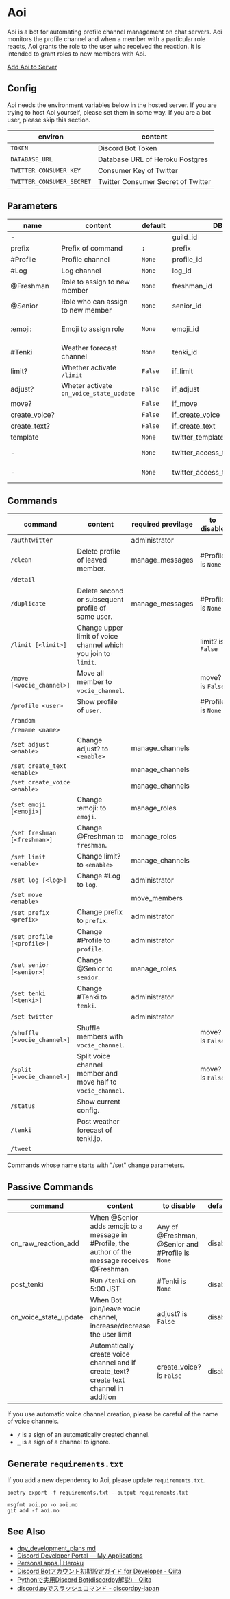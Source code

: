 # Aoi
Aoi is a bot for automating profile channel management on chat servers.
Aoi monitors the profile channel and when a member with a particular role reacts, Aoi grants the role to the user who received the reaction.
It is intended to grant roles to new members with Aoi.

[Add Aoi to Server](https://discord.com/api/oauth2/authorize?client_id=1004329762484916304&permissions=2416126992&scope=bot)

## Config
Aoi needs the environment variables below in the hosted server.
If you are trying to host Aoi yourself, please set them in some way.
If you are a bot user, please skip this section.

|          environ          |              content               |
| ------------------------- | ---------------------------------- |
| `TOKEN`                   | Discord Bot Token                  |
| `DATABASE_URL`            | Database URL of Heroku Postgres    |
| `TWITTER_CONSUMER_KEY`    | Consumer Key of Twitter            |
| `TWITTER_CONSUMER_SECRET` | Twitter Consumer Secret of Twitter |

## Parameters

|     name      |                 content                 | default |             DB              |          comment          | TODO |
| ------------- | --------------------------------------- | ------- | --------------------------- | ------------------------- | ---- |
| -             |                                         |         | guild_id                    |                           |      |
| prefix        | Prefix of command                       | `;`     | prefix                      |                           |      |
| #Profile      | Profile channel                         | `None`  | profile_id                  |                           |      |
| #Log          | Log channel                             | `None`  | log_id                      |                           |      |
| @Freshman     | Role to assign to new member            | `None`  | freshman_id                 |                           |      |
| @Senior       | Role who can assign to new member       | `None`  | senior_id                   |                           |      |
| :emoji:       | Emoji to assign role                    | `None`  | emoji_id                    | `None` match to any emoji |      |
| #Tenki        | Weather forecast channel                | `None`  | tenki_id                    |                           |      |
| limit?        | Whether activate `/limit`               | `False` | if_limit                    |                           |      |
| adjust?       | Wheter activate `on_voice_state_update` | `False` | if_adjust                   |                           |      |
| move?         |                                         | `False` | if_move                     |                           |      |
| create_voice? |                                         | `False` | if_create_voice             |                           |      |
| create_text?  |                                         | `False` | if_create_text              |                           |      |
| template      |                                         | `None`  | twitter_template            |                           |      |
| -             |                                         | `None`  | twitter_access_token        | Not accsesible            |      |
| -             |                                         | `None`  | twitter_access_token_secret | Not accsesible            |      |

## Commands

|           command            |                            content                             | required previlage |     to disable     | default |  TODO  |
| ---------------------------- | -------------------------------------------------------------- | ------------------ | ------------------ | ------- | ------ |
| `/authtwitter`               |                                                                | administrator      |                    |         |        |
| `/clean`                     | Delete profile of leaved member.                               | manage_messages    | #Profile is `None` | disable |        |
| `/detail`                    |                                                                |                    |                    |         | update |
| `/duplicate`                 | Delete second or subsequent profile of same user.              | manage_messages    | #Profile is `None` | disable |        |
| `/limit [<limit>]`           | Change upper limit of voice channel which you join to `limit`. |                    | limit? is `False`  | disable |        |
| `/move [<vocie_channel>]`    | Move all member to `vocie_channel`.                            |                    | move? is `False`   | disable |        |
| `/profile <user>`            | Show profile of `user`.                                        |                    | #Profile is `None` | disable |        |
| `/random`                    |                                                                |                    |                    |         |        |
| `/rename <name>`             |                                                                |                    |                    |         |        |
| `/set adjust <enable>`       | Change adjust? to `<enable>`                                   | manage_channels    |                    |         |        |
| `/set create_text <enable> ` |                                                                | manage_channels    |                    |         |        |
| `/set create_voice <enable>` |                                                                | manage_channels    |                    |         |        |
| `/set emoji [<emoji>]`       | Change :emoji: to `emoji`.                                     | manage_roles       |                    |         |        |
| `/set freshman [<freshman>]` | Change @Freshman to `freshman`.                                | manage_roles       |                    |         |        |
| `/set limit <enable>`        | Change limit? to `<enable>`                                    | manage_channels    |                    |         |        |
| `/set log [<log>]`           | Change #Log to `log`.                                          | administrator      |                    |         |        |
| `/set move <enable>`         |                                                                | move_members       |                    |         |        |
| `/set prefix <prefix>`       | Change prefix to `prefix`.                                     | administrator      |                    |         |        |
| `/set profile [<profile>]`   | Change #Profile to `profile`.                                  | administrator      |                    |         |        |
| `/set senior [<senior>]`     | Change @Senior to `senior`.                                    | manage_roles       |                    |         |        |
| `/set tenki [<tenki>]`       | Change #Tenki to `tenki`.                                      | administrator      |                    |         |        |
| `/set twitter`               |                                                                | administrator      |                    |         |        |
| `/shuffle [<vocie_channel>]` | Shuffle members with `vocie_channel`.                          |                    | move? is `False`   | disable |        |
| `/split [<vocie_channel>]`   | Split voice channel member and move half to `vocie_channel`.   |                    | move? is `False`   | disable |        |
| `/status`                    | Show current config.                                           |                    |                    |         | update |
| `/tenki`                     | Post weather forecast of tenki.jp.                             |                    |                    |         |        |
| `/tweet`                     |                                                                |                    |                    |         |        |

Commands whose name starts with "/set" change parameters.

## Passive Commands

|        command        |                                             content                                              |                    to disable                    | default | TODO |     |
| --------------------- | ------------------------------------------------------------------------------------------------ | ------------------------------------------------ | ------- | ---- | --- |
| on_raw_reaction_add   | When @Senior adds :emoji: to a message in #Profile, the author of the message receives @Freshman | Any of @Freshman, @Senior and #Profile is `None` | disable |      |     |
| post_tenki            | Run `/tenki` on 5:00 JST                                                                         | #Tenki is `None`                                 | disable |      |     |
| on_voice_state_update | When Bot join/leave vocie channel, increase/decrease the user limit                              | adjust? is `False`                               | disable |      |     |
|                       | Automatically create voice channel and if create_text? create text channel in addition           | create_voice? is `False`                         | disable |      |     |

If you use automatic voice channel creation, please be careful of the name of voice channels.
* `/` is a sign of an automatically created channel.
* `_` is a sign of a channel to ignore.

## Generate `requirements.txt`
If you add a new dependency to Aoi, please update `requirements.txt`.

```
poetry export -f requirements.txt --output requirements.txt
```

```
msgfmt aoi.po -o aoi.mo
git add -f aoi.mo
```

## See Also
- [dpy\_development\_plans\.md](https://gist.github.com/Rapptz/c4324f17a80c94776832430007ad40e6)
- [Discord Developer Portal — My Applications](https://discord.com/developers/applications)
- [Personal apps \| Heroku](https://dashboard.heroku.com/apps)
- [Discord Botアカウント初期設定ガイド for Developer \- Qiita](https://qiita.com/1ntegrale9/items/cb285053f2fa5d0cccdf)
- [Pythonで実用Discord Bot\(discordpy解説\) \- Qiita](https://qiita.com/1ntegrale9/items/9d570ef8175cf178468f)
- [discord\.pyでスラッシュコマンド \- discordpy\-japan](https://scrapbox.io/discordpy-japan/discord.py%E3%81%A7%E3%82%B9%E3%83%A9%E3%83%83%E3%82%B7%E3%83%A5%E3%82%B3%E3%83%9E%E3%83%B3%E3%83%89)
